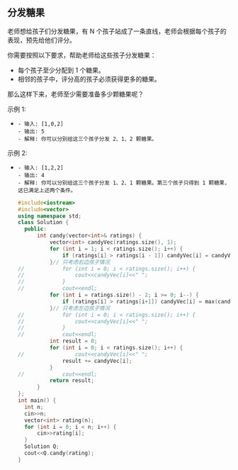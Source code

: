 ## 分发糖果

老师想给孩子们分发糖果，有 N 个孩子站成了一条直线，老师会根据每个孩子的表现，预先给他们评分。

你需要按照以下要求，帮助老师给这些孩子分发糖果：

- 每个孩子至少分配到 1 个糖果。
- 相邻的孩子中，评分高的孩子必须获得更多的糖果。

那么这样下来，老师至少需要准备多少颗糖果呢？

示例 1:

- ```
  - 输入: [1,0,2]
  - 输出: 5
  - 解释: 你可以分别给这三个孩子分发 2、1、2 颗糖果。
  ```

  

示例 2:

- ```
  - 输入: [1,2,2]
  - 输出: 4
  - 解释: 你可以分别给这三个孩子分发 1、2、1 颗糖果。第三个孩子只得到 1 颗糖果，这已满足上述两个条件。
  ```

  ```c++
  #include<iostream>
  #include<vector>
  using namespace std;
  class Solution {
  	public:
  		int candy(vector<int>& ratings) {
  			vector<int> candyVec(ratings.size(), 1);
  			for (int i = 1; i < ratings.size(); i++) {
  				if (ratings[i] > ratings[i - 1]) candyVec[i] = candyVec[i-1]+1;
  			}// 只考虑右边孩子情况
  //			for (int i = 0; i < ratings.size(); i++) {
  //				cout<<candyVec[i]<<" ";
  //			}
  //			cout<<endl;
  			for (int i = ratings.size() - 2; i >= 0; i--) {
  				if (ratings[i] > ratings[i+1]) candyVec[i] = max(candyVec[i], candyVec[i+1]+1);
  			}// 只考虑左边孩子情况
  //			for (int i = 0; i < ratings.size(); i++) {
  //				cout<<candyVec[i]<<" ";
  //			}
  //			cout<<endl;
  			int result = 0;
  			for (int i = 0; i < ratings.size(); i++) {
  //				cout<<candyVec[i]<<" ";
  				result += candyVec[i];
  			}
  //			cout<<endl;
  			return result;
  		}
  };
  int main() {
  	int n;
  	cin>>n;
  	vector<int> rating(n);
  	for (int i = 0; i < n; i++) {
  		cin>>rating[i];
  	}
  	Solution Q;
  	cout<<Q.candy(rating);
  }
  ```

  